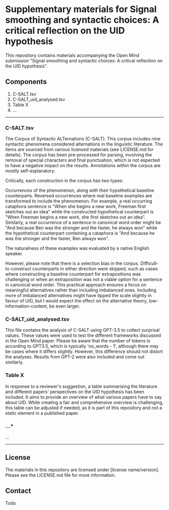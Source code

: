 # Supplementary materials for Signal smoothing and syntactic choices: A critical reflection on the UID hypothesis

This repository contains materials accompanying the Open Mind submission "Signal smoothing and syntactic choices: A critical reflection on the UID hypothesis". 



## Components

1) C-SALT.tsv
2) C-SALT_uid_analysed.tsv
3) Table X
4) ...

---

### C-SALT.tsv

The Corpus of Syntactic ALTernations (C-SALT). This corpus includes nine syntactic phenomena considered alternations in the linguistic literature. The items are sourced from various licensed materials (see LICENSE.md for details). The corpus has been pre-processed for parsing, involving the removal of special characters and final punctuation, which is not expected to have a negative impact on the results. Annotations within the corpus are mostly self-explanatory.

Critically, each construction in the corpus has two types:

Occurrences of the phenomenon, along with their hypothetical baseline counterparts.
Reversed occurrences where real baseline examples are transformed to include the phenomenon.
For example, a real occurring cataphora sentence is "When she begins a new work, Freeman first sketches out an idea" while the constructed hypothetical counterpart is "When Freeman begins a new work, she first sketches out an idea". Similarly, a real occurrence of a sentence in canonical word order might be "And because Ben was the stronger and the faster, he always won" while the hypothetical counterpart containing a cataphora is "And because he was the stronger and the faster, Ben always won".

The naturalness of these examples was evaluated by a native English speaker. 

However, please note that there is a selection bias in the corpus. Difficult-to-construct counterparts in either direction were skipped, such as cases where constructing a baseline counterpart for extrapositions was challenging or when an extraposition was not a viable option for a sentence in canonical word order. This practical approach ensures a focus on meaningful alternatives rather than including imbalanced ones. Including more of imbalanced alternatives might have tipped the scale slightly in favour of UID, but I would expect the effect on the alternative theory, low-information-content, be even larger.



### C-SALT_uid_analysed.tsv

This file contains the analysis of C-SALT using GPT-3.5 to collect surprisal values. These values were used to test the different frameworks discussed in the Open Mind paper. Please be aware that the number of tokens is according to GPT3.5, which is typically 'no_words - 1', although there may be cases where it differs slightly. However, this difference should not distort the analyses.
Results from GPT-2 were also included and come out similarly. 



### Table X

In response to a reviewer's suggestion, a table summarising the literature and different papers' perspectives on the UID hypothesis has been included. It aims to provide an overview of what various papers have to say about UID. While creating a fair and comprehensive overview is challenging, this table can be adjusted if needed, as it is part of this repository and not a static element in a published paper.


### ...*

...

---


## License

The materials in this repository are licensed under [license name/version]. Please see the LICENSE.md file for more information. 



## Contact

Todo

